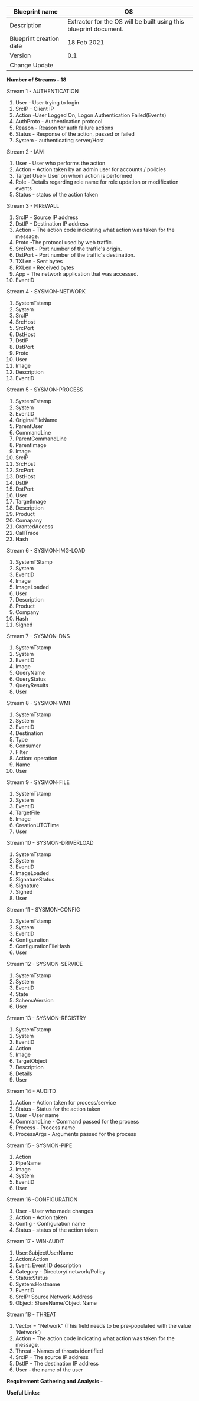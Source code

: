 | Blueprint name          | OS                                                                |
| ----------------------- | ----------------------------------------------------------------- |
| Description             | Extractor for the OS will be built using this blueprint document. |
| Blueprint creation date | 18 Feb 2021                                                       |
| Version                 | 0.1                                                                                                |
| Change Update           |                                                                              |


**Number of Streams - 18**

Stream 1 - AUTHENTICATION

1. User - User trying to login
2. SrcIP - Client IP
3. Action -User Logged On, Logon Authentication Failed(Events)
4. AuthProto - Authentication protocol
5. Reason - Reason for auth failure actions
6. Status - Response of the action, passed or failed
7. System - authenticating server/Host

Stream 2 - IAM

1. User - User who performs the action
2. Action - Action taken by an admin user for accounts / policies
3. Target User- User on whom action is performed
4. Role - Details regarding role name for role updation or modification events
5. Status - status of the action taken

Stream 3 - FIREWALL

1. SrcIP - Source IP address
2. DstIP -  Destination IP address
3. Action - The action code indicating what action was taken for the message.
4. Proto -The protocol used by web traffic.
5. SrcPort - Port number of the traffic's origin.
6. DstPort - Port number of the traffic's destination.
7. TXLen - Sent bytes
8. RXLen - Received bytes
9. App - The network application that was accessed.
10. EventID

Stream 4 - SYSMON-NETWORK

1. SystemTstamp
2. System
3. SrcIP
4. SrcHost
5. SrcPort
6. DstHost
7. DstIP
8. DstPort
9. Proto
10. User
11. Image
12. Description
13. EventID

Stream 5 - SYSMON-PROCESS

1. SystemTstamp
2. System
3. EventID
4. OriginalFileName
5. ParentUser
6. CommandLine
7. ParentCommandLine
8. ParentImage
9. Image
10. SrcIP
11. SrcHost
12. SrcPort
13. DstHost
14. DstIP
15. DstPort
16. User
17. TargetImage
18. Description
19. Product
20. Comapany
21. GrantedAccess
22. CallTrace
23. Hash

Stream 6 - SYSMON-IMG-LOAD

1. SystemTStamp
2. System
3. EventID
4. Image
5. ImageLoaded
6. User
7. Description
8. Product
9. Company
10. Hash
11. Signed

Stream 7 - SYSMON-DNS

1. SystemTstamp
2. System
3. EventID
4. Image
5. QueryName
6. QueryStatus
7. QueryResults
8. User

Stream 8 - SYSMON-WMI

1. SystemTstamp
2. System
3. EventID
4. Destination
5. Type
6. Consumer
7. Filter
8. Action: operation
9. Name
10. User

Stream 9 - SYSMON-FILE

1. SystemTstamp
2. System
3. EventID
4. TargetFile
5. Image
6. CreationUTCTime
7. User

Stream 10 - SYSMON-DRIVERLOAD

1. SystemTstamp
2. System
3. EventID
4. ImageLoaded
5. SignatureStatus
6. Signature
7. Signed
8. User

Stream 11 - SYSMON-CONFIG

1. SystemTstamp
2. System
3. EventID
4. Configuration
5. ConfigurationFileHash
6. User

Stream 12 - SYSMON-SERVICE

1. SystemTstamp
2. System
3. EventID
4. State
5. SchemaVersion
6. User

Stream 13 - SYSMON-REGISTRY

1. SystemTstamp
2. System
3. EventID
4. Action
5. Image
6. TargetObject
7. Description
8. Details
9. User

Stream 14 - AUDITD

1. Action - Action taken for process/service
2. Status - Status for the action taken
3. User - User name
4. CommandLine - Command passed for the process
5. Process - Process name
6. ProcessArgs - Arguments passed for the process

Stream 15 - SYSMON-PIPE

1. Action
2. PipeName
3. Image
4. System
5. EventID
6. User

Stream 16 -CONFIGURATION

1. User - User who made changes
2. Action - Action taken
3. Config - Configuration name
4. Status - status of the action taken

Stream 17 - WIN-AUDIT

1. User:SubjectUserName
2. Action:Action
3. Event: Event ID description
4. Category - Directory/ network/Policy
5. Status:Status
6. System:Hostname
7. EventID
8. SrcIP: Source Network Address
9. Object: ShareName/Object Name

Stream 18 - THREAT 

1. Vector = “Network” (This field needs to be pre-populated with the value ‘Network’)
2. Action - The action code indicating what action was taken for the message.
3. Threat - Names of threats identified
4. SrcIP - The source IP address
5. DstIP - The destination IP address
6. User - the name of the user

**Requirement Gathering and Analysis -** 

**Useful Links:**

